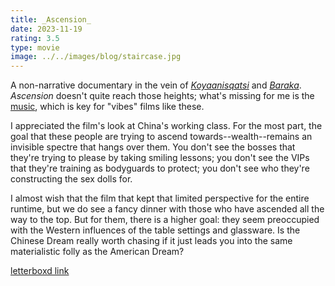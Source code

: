 ```yaml
---
title: _Ascension_
date: 2023-11-19
rating: 3.5
type: movie
image: ../../images/blog/staircase.jpg
---
```


A non-narrative documentary in the vein of [_Koyaanisqatsi_](https://letterboxd.com/film/koyaanisqatsi/) and [_Baraka_](https://letterboxd.com/film/baraka/). _Ascension_ doesn't quite reach those heights; what's missing for me is the [music](https://www.youtube.com/watch?v=CMV850rhcQM), which is key for "vibes" films like these.

I appreciated the film's look at China's working class. For the most part, the goal that these people are trying to ascend towards--wealth--remains an invisible spectre that hangs over them. You don't see the bosses that they're trying to please by taking smiling lessons; you don't see the VIPs that they're training as bodyguards to protect; you don't see who they're constructing the sex dolls for.

I almost wish that the film that kept that limited perspective for the entire runtime, but we do see a fancy dinner with those who have ascended all the way to the top. But for them, there is a higher goal: they seem preoccupied with the Western influences of the table settings and glassware. Is the Chinese Dream really worth chasing if it just leads you into the same materialistic folly as the American Dream?

[letterboxd link](https://letterboxd.com/film/ascension-2021/)

